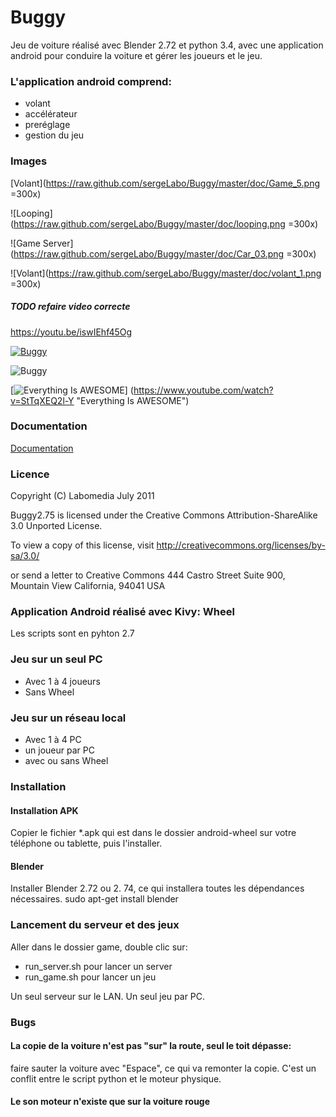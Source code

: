 # Buggy

Jeu de voiture réalisé avec Blender 2.72 et python 3.4,
avec une application android pour conduire la voiture et gérer les joueurs et le jeu.


### L'application android comprend:

- volant
- accélérateur
- preréglage
- gestion du jeu

### Images

[Volant](https://raw.github.com/sergeLabo/Buggy/master/doc/Game_5.png =300x)

![Looping](https://raw.github.com/sergeLabo/Buggy/master/doc/looping.png =300x)

![Game Server](https://raw.github.com/sergeLabo/Buggy/master/doc/Car_03.png =300x)

![Volant](https://raw.github.com/sergeLabo/Buggy/master/doc/volant_1.png =300x)

##### TODO refaire video correcte

https://youtu.be/iswIEhf45Og

[![Buggy](https://youtu.be/iswIEhf45Og/0.jpg)](https://youtu.be/iswIEhf45Og "Buggy")

![Buggy](https://youtu.be/iswIEhf45Og "Buggy")

[![Everything Is AWESOME](http://img.youtube.com/vi/StTqXEQ2l-Y/0.jpg)]
(https://www.youtube.com/watch?v=StTqXEQ2l-Y "Everything Is AWESOME")

### Documentation

[Documentation](https://github.com/sergeLabo/Buggy/wiki)

### Licence

Copyright (C) Labomedia July 2011

Buggy2.75 is licensed under the
    Creative Commons Attribution-ShareAlike 3.0 Unported License.

To view a copy of this license, visit
    http://creativecommons.org/licenses/by-sa/3.0/

or send a letter to
    Creative Commons
    444 Castro Street
    Suite 900, Mountain View
    California, 94041
    USA

### Application Android  réalisé avec Kivy: Wheel

Les scripts sont en pyhton 2.7

###  Jeu sur un seul PC

- Avec 1 à 4 joueurs
- Sans Wheel

### Jeu sur un réseau local

- Avec 1 à 4 PC
- un joueur par PC
- avec ou sans Wheel

### Installation

#### Installation APK

Copier le fichier *.apk qui est dans le dossier android-wheel
sur votre téléphone ou tablette, puis l'installer.

#### Blender

Installer Blender 2.72 ou 2. 74, ce qui installera toutes les dépendances nécessaires.
 sudo apt-get install blender

### Lancement du serveur et des jeux

Aller dans le dossier game, double clic sur:
- run_server.sh pour lancer un server
- run_game.sh pour lancer un jeu

Un seul serveur sur le LAN. Un seul jeu par PC.

### Bugs

#### La copie de la voiture n'est pas "sur" la route, seul le toit dépasse:
faire sauter la voiture avec "Espace", ce qui va remonter la copie.
C'est un conflit entre le script python et le moteur physique.

#### Le son moteur n'existe que sur la voiture rouge
